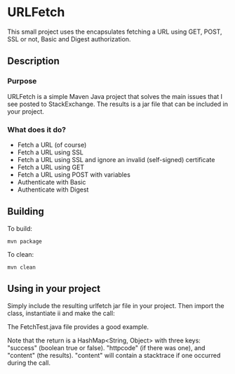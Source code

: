 # URLFetch

This small project uses the encapsulates fetching a URL using GET, POST, SSL or not, Basic and Digest authorization.
## Description

### Purpose

URLFetch is a simple Maven Java project that solves the main issues that I see posted to StackExchange. The results is a jar file that can be included in your project.

### What does it do?

* Fetch a URL (of course)
* Fetch a URL using SSL
* Fetch a URL using SSL and ignore an invalid (self-signed) certificate
* Fetch a URL using GET
* Fetch a URL using POST with variables
* Authenticate with Basic
* Authenticate with Digest

## Building

To build:

    mvn package

To clean:

    mvn clean

## Using in your project

Simply include the resulting urlfetch jar file in your project. Then import the class, instantiate ii and make the call:

The FetchTest.java file provides a good example.

Note that the return is a HashMap<String, Object> with three keys: "success" (boolean true or false). "httpcode" (if there was one), and "content" (the results).
"content" will contain a stacktrace if one occurred during the call.



